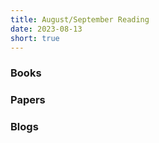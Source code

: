 ```yaml
---
title: August/September Reading
date: 2023-08-13
short: true
---
```


### Books

### Papers

### Blogs
